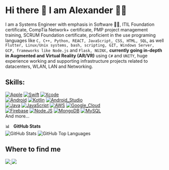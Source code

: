 # Hi there 👋 I am Alexander :raising_hand_man:

<!--
**mateo-a/mateo-a** is a ✨ _special_ ✨ repository because its `README.md` (this file) appears on your GitHub profile.

Here are some ideas to get you started:

- 🔭 I’m currently working on ...
- 🌱 I’m currently learning ...
- 👯 I’m looking to collaborate on ...
- 🤔 I’m looking for help with ...
- 💬 Ask me about ...
- 📫 How to reach me: ...
- 😄 Pronouns: ...
- ⚡ Fun fact: ...
-->

I am a Systems Engineer with emphasis in Software :man_technologist:, ITIL Foundation certificate, CompTia Network+ certificate, PMP project management training, SCRUM Foundation certificate, proficient in the use programing languages like `C, C++, Python, REACT, JavaScript, CSS, HTML, SQL`, as well `Flutter, Linux/Unix systems, bash, scripting, GIT, Windows Server, GCP, frameworks like Node.js` and `Flask, NGINX,` **currently going in-depth in Augmented and Virtual Reality (AR/VR)** using `C#` and `UNITY`, huge experience working and supporting infrastructure projects related to datacenters, WLAN, LAN and Networking.

## Skills:
[![Apple](https://img.shields.io/badge/iOS-999999?style=for-the-badge&logo=apple&logoColor=white&labelColor=101010)]()
[![Swift](https://img.shields.io/badge/Swift-FA7343?style=for-the-badge&logo=swift&logoColor=white&labelColor=101010)]()
[![Xcode](https://img.shields.io/badge/Xcode-1575F9?style=for-the-badge&logo=xcode&logoColor=white&labelColor=101010)]()
</br>
[![Android](https://img.shields.io/badge/Android-3DDC84?style=for-the-badge&logo=android&logoColor=white&labelColor=101010)]()
[![Kotlin](https://img.shields.io/badge/Kotlin-0095D5?style=for-the-badge&logo=kotlin&logoColor=white&labelColor=101010)]()
[![Android_Studio](https://img.shields.io/badge/Android_Studio-3DDC84?style=for-the-badge&logo=android-studio&logoColor=white&labelColor=101010)]()
</br>
[![Java](https://img.shields.io/badge/Java-007396?style=for-the-badge&logo=java&logoColor=white&labelColor=101010)]()
[![JavaScript](https://img.shields.io/badge/JavaScript-F7DF1E?style=for-the-badge&logo=javascript&logoColor=white&labelColor=101010)]()
[![AWS](https://img.shields.io/badge/AWS-232F3E?style=for-the-badge&logo=amazon-aws&logoColor=white&labelColor=101010)]()
[![Google_Cloud](https://img.shields.io/badge/Google_Cloud-4285F4?style=for-the-badge&logo=google_cloud&logoColor=white&labelColor=101010)]()
</br>
[![Firebase](https://img.shields.io/badge/Firebase-FFCA28?style=for-the-badge&logo=firebase&logoColor=white&labelColor=101010)]()
[![Node.JS](https://img.shields.io/badge/Node.JS-339933?style=for-the-badge&logo=node.js&logoColor=white&labelColor=101010)]()
[![MongoDB](https://img.shields.io/badge/MongoDB-47A248?style=for-the-badge&logo=mongodb&logoColor=white&labelColor=101010)]()
[![MySQL](https://img.shields.io/badge/MySQL-4479A1?style=for-the-badge&logo=mysql&logoColor=white&labelColor=101010)]()
</br>
And more...

📊&nbsp;&nbsp;&nbsp;<b>GitHub Stats</b>
	<br/>
	<img src="https://jf-gh-stats.vercel.app/api?username=mateo-a&show_icons=true&count_private=true" alt="GitHub Stats" align="top"/>
	<img src="https://jf-gh-stats.vercel.app/api/top-langs/?username=mateo-a&layout=compact" alt="GitHub Top Languages" align="top"/>

## Where to find me
<a href="https://www.linkedin.com/in/john-alexander-urrego/">
  <img src="https://img.shields.io/badge/linkedin-%230077B5.svg?&style=for-the-badge&logo=linkedin&logoColor=white" />
</a>
<a href="https://twitter.com/mateo_a">
  <img src="https://img.shields.io/badge/Twitter-1DA1F2?style=for-the-badge&logo=twitter&logoColor=white" />        
</a>
